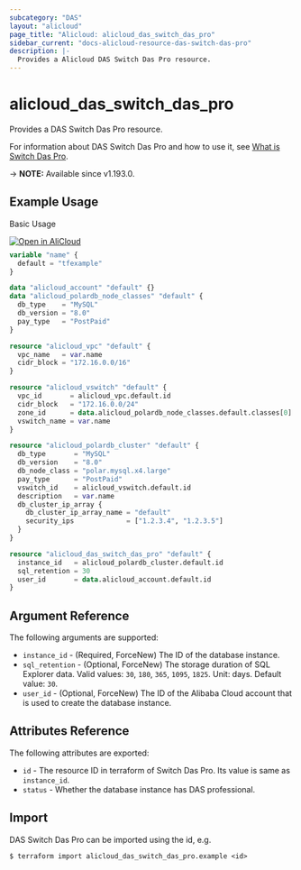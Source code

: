 ```yaml
---
subcategory: "DAS"
layout: "alicloud"
page_title: "Alicloud: alicloud_das_switch_das_pro"
sidebar_current: "docs-alicloud-resource-das-switch-das-pro"
description: |-
  Provides a Alicloud DAS Switch Das Pro resource.
---
```


# alicloud_das_switch_das_pro

Provides a DAS Switch Das Pro resource.

For information about DAS Switch Das Pro and how to use it, see [What is Switch Das Pro](https://www.alibabacloud.com/help/en/database-autonomy-service/latest/enabledaspro).

-> **NOTE:** Available since v1.193.0.

## Example Usage

Basic Usage

<div style="display: block;margin-bottom: 40px;"><div class="oics-button" style="float: right;position: absolute;margin-bottom: 10px;">
  <a href="https://api.aliyun.com/terraform?resource=alicloud_das_switch_das_pro&exampleId=d75c4507-3124-fb34-5824-953cd7a41aaea0876805&activeTab=example&spm=docs.r.das_switch_das_pro.0.d75c450731&intl_lang=EN_US" target="_blank">
    <img alt="Open in AliCloud" src="https://img.alicdn.com/imgextra/i1/O1CN01hjjqXv1uYUlY56FyX_!!6000000006049-55-tps-254-36.svg" style="max-height: 44px; max-width: 100%;">
  </a>
</div></div>

```terraform
variable "name" {
  default = "tfexample"
}

data "alicloud_account" "default" {}
data "alicloud_polardb_node_classes" "default" {
  db_type    = "MySQL"
  db_version = "8.0"
  pay_type   = "PostPaid"
}

resource "alicloud_vpc" "default" {
  vpc_name   = var.name
  cidr_block = "172.16.0.0/16"
}

resource "alicloud_vswitch" "default" {
  vpc_id       = alicloud_vpc.default.id
  cidr_block   = "172.16.0.0/24"
  zone_id      = data.alicloud_polardb_node_classes.default.classes[0].zone_id
  vswitch_name = var.name
}

resource "alicloud_polardb_cluster" "default" {
  db_type       = "MySQL"
  db_version    = "8.0"
  db_node_class = "polar.mysql.x4.large"
  pay_type      = "PostPaid"
  vswitch_id    = alicloud_vswitch.default.id
  description   = var.name
  db_cluster_ip_array {
    db_cluster_ip_array_name = "default"
    security_ips             = ["1.2.3.4", "1.2.3.5"]
  }
}

resource "alicloud_das_switch_das_pro" "default" {
  instance_id   = alicloud_polardb_cluster.default.id
  sql_retention = 30
  user_id       = data.alicloud_account.default.id
}
```

## Argument Reference

The following arguments are supported:

* `instance_id` - (Required, ForceNew) The ID of the database instance.
* `sql_retention` - (Optional, ForceNew) The storage duration of SQL Explorer data. Valid values: `30`, `180`, `365`, `1095`, `1825`. Unit: days. Default value: `30`.
* `user_id` - (Optional, ForceNew) The ID of the Alibaba Cloud account that is used to create the database instance.

## Attributes Reference

The following attributes are exported:

* `id` - The resource ID in terraform of Switch Das Pro. Its value is same as `instance_id`.
* `status` - Whether the database instance has DAS professional.

## Import

DAS Switch Das Pro can be imported using the id, e.g.

```shell
$ terraform import alicloud_das_switch_das_pro.example <id>
```
